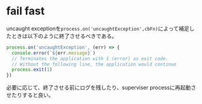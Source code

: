 # fail fast

uncaught exceptionを`process.on('uncaughtException',cbFn)`によって補足したときは以下のように終了させるべきである。

```javascript
process.on('uncaughtException', (err) => {
  console.error(`${err.message}`)
  // Terminates the application with 1 (error) as exit code.
  // Without the following line, the application would continue
  process.exit(1)
})
```

必要に応じて、終了させる前にログを残したり、superviser processに再起動させたりすると良い。

